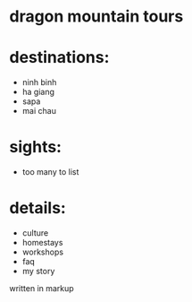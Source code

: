 # dragon mountain tours

destinations:
=============

- ninh binh
- ha giang
- sapa
- mai chau


sights:
=======

- too many to list


details:
========

- culture
- homestays
- workshops
- faq
- my story


written in markup
